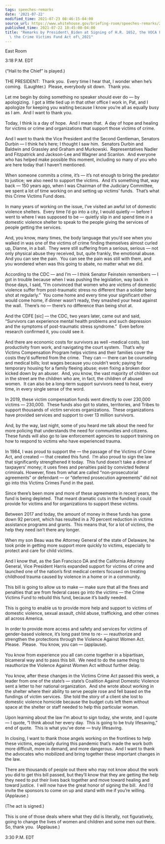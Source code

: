 ```yaml
---
tags: speeches-remarks
date: '2021-07-22'
modified_time: 2021-07-23 08:46:15-04:00
source_url: https://www.whitehouse.gov/briefing-room/speeches-remarks/2021/07/22/remarks-by-president-biden-at-signing-of-h-r-1642-the-voca-fix-to-sustain-the-crime-victims-fund-act-of-2021/
published_time: 2021-07-22 18:45:00-04:00
title: "Remarks by President\_Biden at Signing of H.R. 1652, the VOCA Fix to Sustain\
  \ the Crime Victims Fund Act of\_2021"
---
```

 
East Room 

3:18 P.M. EDT   
   
(“Hail to the Chief” is played.)  
   
THE PRESIDENT:  Thank you.  Every time I hear that, I wonder when he’s
coming.  (Laughter.)  Please, everybody sit down.  Thank you.  
   
Let me begin by doing something no speaker should ever do — by
apologizing.  I got a little tied up in that other office I work in,
Pat, and I apologize for keeping you waiting because I know you’re all
as equally busy as I am.  And I want to thank you.  
   
Today, I think is a day of hope.  And I mean that.  A day of hope and
healing for victims or crime and organizations that support those
victims of crime.  
   
And I want to thank the Vice President and the Second Gentleman,
Senators Durbin — I think he’s here; I thought I saw him.  Senators
Durbin and Baldwin and Grassley and Graham and Murkowski. 
Representatives Nadler and Fitzpatrick and Jackson-Lee and Wagner and
Scanlon.  And everyone who has helped make possible this moment,
including so many of you who are here today that I haven’t mentioned.  
   
When someone commits a crime, it’s — it’s not enough to bring the
predator to justice; we also need to support the victims.  And it’s
something that, way back — 150 years ago, when I was Chairman of the
Judiciary Committee, we spent a lot of time working on and setting up
victims’ funds.  That’s what this Crime Victims Fund does.   
   
In many years of working on the issue, I’ve visited an awful lot of
domestic violence shelters.  Every time I’d go into a city, I would
quietly — before I went to where I was supposed to be — quietly slip in
and spend time in a domestic violence shelter to speak to the people
giving the services of people getting the services.   
   
And, you know, many times, the body language that you’d see when you
walked in was one of the victims of crime finding themselves almost
curled up, Dianne, in a ball.  They were still suffering from a serious,
serious — not only physical abuse they received, but, quite frankly, the
emotional abuse.  And you can see the pain.  You can see the pain was
still with them, and you wondered when was this going to abate, no
matter what we did.  
   
According to the CDC — and I’m — I think Senator Feinstein remembers — I
got in trouble because when I was pushing the legislation, way back in
those days, I said, “I’m convinced that women who are victims of
domestic violence suffer from post-traumatic stress no different than a
solider being shot at regularly.”  You come home and every time your
significant other would come home, if dinner wasn’t ready, they smashed
your head against the wall.  There’s no — there’s no difference than
being shot at.   
   
And the CDFE \[sic\] — the CDC, two years later, came out and said,
“Survivors can experience mental health problems and such depression and
the symptoms of post-traumatic stress syndrome.”  Even before research
confirmed it, you could see it.   
   
And there are economic costs for survivors as well –medical costs, lost
productivity from work, and navigating the court system.  That’s why
Victims Compensation Program helps victims and their families cover the
costs they’d suffered from the crime.  They can — there can be
counseling and medical bills; lost wages because you couldn’t work;
paying for temporary housing for a family fleeing abuse; even fixing a
broken door kicked down by an abuser.  And, you know, the vast majority
of children out in the street are the children who are, in fact, the
children of abused women.  It can also be a long-term support survivors
need to heal, every time, in every single sense of the word.   
   
In 2019, these victim compensation funds went directly to over 230,000
victims — 230,000.  These funds also got to states, territories, and
Tribes to support thousands of victim services organizations.  These
organizations have provided services and support to over 13 million
survivors.   
   
And, by the way, last night, some of you heard me talk about the need
for more policing that understands the need for communities and
citizens.  These funds will also go to law enforcement agencies to
support training on how to respond to victims who have experienced
trauma.  
   
In 1984, I was proud to support the — the passage of the Victims of
Crime Act, and created — that created this fund.  I’m also proud to sign
the law that significantly strengthened it today.  This fund doesn’t
take a dime of taxpayers’ money; it uses fines and penalties paid by
convicted federal criminals. However, fines from what are called
“non-prosecutorial agreements” or defendant — or “deferred prosecution
agreements” did not go into this Victims Crimes Fund in the past.  
   
Since there’s been more and more of these agreements in recent years,
the fund is being depleted.  That meant dramatic cuts in the funding it
could provide for victims and for organizations to support these
victims.  
   
Between 2017 and today, the amount of money in these funds has gone down
92 percent, which has resulted in a 70 percent reduction in victims
assistance programs and grants.  This means that, for a lot of victims,
the help they need isn’t there any longer.   
   
When my son Beau was the Attorney General of the state of Delaware, he
took pride in getting more support more quickly to victims, especially
to protect and care for child victims.   
   
And I know that, as the San Francisco DA and the California Attorney
General, Vice President Harris expanded support for victims of crime and
launched one of the nation’s first medical centers focused on treating
childhood trauma caused by violence in a home or in a community.   
   
This bill is going to allow us to make — make sure that all the fines
and penalties that are from federal cases go into the victims — the
Crime Victims Fund to rebuild this fund, because it’s badly needed.   
   
This is going to enable us to provide more help and support to victims
of domestic violence, sexual assault, child abuse, trafficking, and
other crimes all across America.   
   
In order to provide more access and safety and services for victims of
gender-based violence, it’s long past time to re- — reauthorize and
strengthen the protections through the Violence Against Women Act. 
Please.  Please.  You know, you can — (applause).   
   
You know from experience you all can come together in a bipartisan,
bicameral way and to pass this bill.  We need to do the same thing to
reauthorize the Violence Against Women Act without further delay.  
   
You know, after these changes in the Victims Crime Act passed this week,
a leader from one of the state’s — state’s Coalition Against Domestic
Violence sent a letter to her national organization.  And she wrote
about working in the shelter where their ability to serve people rose
and fell based on the fundings of victim services.  She told the story
of a client she lost to domestic violence homicide because the budget
cuts left them without space at the shelter or staff needed to help this
particular woman.   
   
Upon learning about the law I’m about to sign today, she wrote, and I
quote — I quote, “I think about her every day.  This is going to be
truly lifesaving,” end of quote.  This is what you’ve done — truly
lifesaving.   
   
In closing, I want to thank those angels working on the frontlines to
help these victims, especially during this pandemic that’s made the work
both more difficult, more in demand, and more dangerous.  And I want to
thank the advocates who mobilized and bring together these important
changes in the law.   
   
There are thousands of people out there who may not know about the work
you did to get this bill passed, but they’ll know that they are getting
the help they need to put their lives back together and move toward
healing and toward justice.  I will now have the great honor of signing
the bill.  And I’d invite the sponsors to come on up and stand with me
if you’re willing.  (Applause.)  
   
(The act is signed.)  
   
This is one of those deals where what they did is literally, not
figuratively, going to change the lives of women and children and some
men out there.  So, thank you.  (Applause.)   
   
3:30 P.M. EDT
